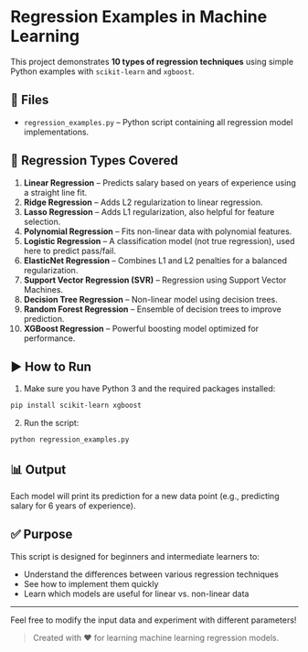 # Regression Examples in Machine Learning

This project demonstrates **10 types of regression techniques** using simple Python examples with `scikit-learn` and `xgboost`.

## 📂 Files

* `regression_examples.py` – Python script containing all regression model implementations.

## 🧠 Regression Types Covered

1. **Linear Regression** – Predicts salary based on years of experience using a straight line fit.
2. **Ridge Regression** – Adds L2 regularization to linear regression.
3. **Lasso Regression** – Adds L1 regularization, also helpful for feature selection.
4. **Polynomial Regression** – Fits non-linear data with polynomial features.
5. **Logistic Regression** – A classification model (not true regression), used here to predict pass/fail.
6. **ElasticNet Regression** – Combines L1 and L2 penalties for a balanced regularization.
7. **Support Vector Regression (SVR)** – Regression using Support Vector Machines.
8. **Decision Tree Regression** – Non-linear model using decision trees.
9. **Random Forest Regression** – Ensemble of decision trees to improve prediction.
10. **XGBoost Regression** – Powerful boosting model optimized for performance.

## ▶️ How to Run

1. Make sure you have Python 3 and the required packages installed:

```bash
pip install scikit-learn xgboost
```

2. Run the script:

```bash
python regression_examples.py
```

## 📊 Output

Each model will print its prediction for a new data point (e.g., predicting salary for 6 years of experience).

## ✅ Purpose

This script is designed for beginners and intermediate learners to:

* Understand the differences between various regression techniques
* See how to implement them quickly
* Learn which models are useful for linear vs. non-linear data

---

Feel free to modify the input data and experiment with different parameters!

> Created with ❤️ for learning machine learning regression models.
